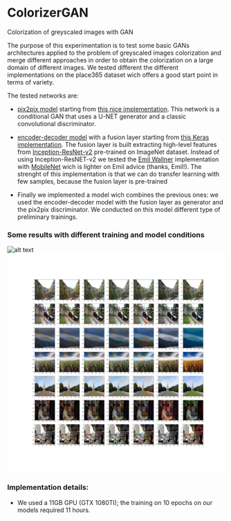 # ColorizerGAN
Colorization of greyscaled images with GAN

The purpose of this experimentation is to test some basic GANs architectures applied to the problem of greyscaled images colorization and merge different approaches in order to obtain the colorization on a large domain of different images. 
We tested different the different implementations on the place365 dataset wich offers a good start point in terms of variety.

The tested networks are:

- [pix2pix model](https://arxiv.org/abs/1611.07004) starting from [this nice implementation](https://github.com/eriklindernoren/Keras-GAN/blob/master/pix2pix/pix2pix.py).
  This network is a conditional GAN that uses a U-NET generator and a classic convolutional discriminator. 
  
  
- [encoder-decoder model](https://github.com/baldassarreFe/deep-koalarization) with a fusion layer starting from [this Keras implementation](https://github.com/emilwallner/Coloring-greyscale-images/tree/master/Full-version). The fusion layer is built extracting high-level features from  [Inception-ResNet-v2](https://arxiv.org/abs/1602.07261) pre-trained on ImageNet dataset. Instead of using Inception-ResNET-v2 we tested the [Emil Wallner](https://github.com/emilwallner) implementation with [MobileNet](https://arxiv.org/abs/1704.04861) wich is lighter on Emil advice (thanks, Emil!). The strenght of this implementation is that we can do transfer learning with few samples, because the fusion layer is pre-trained

- Finally we implemented a model wich combines the previous ones: we used the encoder-decoder model with the fusion layer as generator and the pix2pix discriminator. We conducted on this model different type of preliminary trainings.


### Some results with different training and model conditions
![alt text](https://github.com/C1AFFA/ColorizerGAN/blob/master/RESULTS/TEST-14-21.png "Preliminary testing results 1")
![alt text](https://github.com/C1AFFA/ColorizerGAN/blob/master/RESULTS/TEST-28-35.png "Preliminary testing results 2")

### Implementation details:
- We used a 11GB GPU (GTX 1080TI); the training on 10 epochs on our models required 11 hours.



